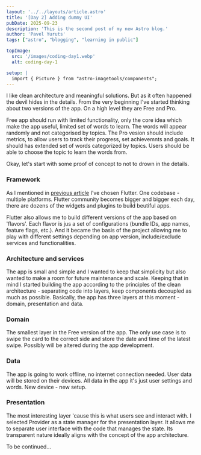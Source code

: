 ```yaml
---
layout: '../../layouts/article.astro'
title: '[Day 2] Adding dummy UI'
pubDate: 2025-09-23
description: 'This is the second post of my new Astro blog.'
author: 'Pavel Yuruts'
tags: ["astro", "blogging", "learning in public"]

topImage: 
  src: '/images/coding-day1.webp'
  alt: coding-day-1

setup: |
  import { Picture } from "astro-imagetools/components";
---
```


I like clean architecture and meaningful solutions. But as it often happened the devil hides in the details. 
From the very beginning I've started thinking about two versions of the app. On a high level they are Free and Pro.

Free app should run with limited functionality, only the core idea which make the app useful, limited set of words to learn. The words will appear randomly and not categorised by topics.
The Pro vesion should include metrics, to allow users to track their progress, set achievemnts and goals. It should has extended set of words categorized by topics. Users should be able to choose the topic to learn the words from.

Okay, let's start with some proof of concept to not to drown in the details.


### Framework

As I mentioned in [previous article](/2025-09-23-started-building-flutter-app) I've chosen Flutter. One codebase - multiple platforms. Flutter community becomes bigger and bigger each day, there are dozens of the widgets and plugins to build beutiful apps.

Flutter also allows me to build different versions of the app based on 'flavors'. Each flavor is jus a set of configurations (bundle IDs, app names, feature flags, etc.). And it became the basis of the project allowing me to play with different settings depending on app version, include/exclude services and functionalities.

### Architecture and services

The app is small and simple and I wanted to keep that simplicity but also wanted to make a room for future maintenance and scale. 
Keeping that in mind I started building the app according to the principles of the clean architecture - separating code into layers, keep components decoupled as much as possible.
Basically, the app has three layers at this moment - domain, presentation and data.

### Domain

The smallest layer in the Free version of the app. The only use case is to swipe the card to the correct side and store the date and time of the latest swipe.
Possibly will be altered during the app development.

### Data

The app is going to work offline, no internet connection needed. User data will be stored on their devices.
All data in the app it's just user settings and words. New device - new setup.

### Presentation

The most interesting layer 'cause this is what users see and interact with. I selected Provider as a state manager for the presentation layer. It allows me to separate user interface with the code that manages the state. Its transparent nature ideally aligns with the concept of the app architecture.



To be continued...
